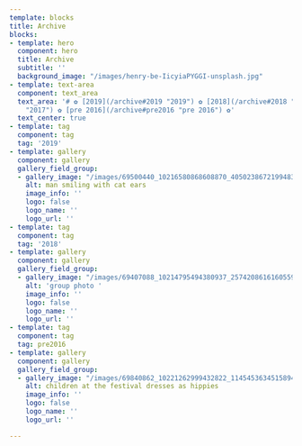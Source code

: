 ```yaml
---
template: blocks
title: Archive
blocks:
- template: hero
  component: hero
  title: Archive
  subtitle: ''
  background_image: "/images/henry-be-IicyiaPYGGI-unsplash.jpg"
- template: text-area
  component: text_area
  text_area: '# ✿ [2019](/archive#2019 "2019") ✿ [2018](/archive#2018 "2018") ✿ [2017](/archive#2017
    "2017") ✿ [pre 2016](/archive#pre2016 "pre 2016") ✿'
  text_center: true
- template: tag
  component: tag
  tag: '2019'
- template: gallery
  component: gallery
  gallery_field_group:
  - gallery_image: "/images/69500440_10216580868608870_4050238672199483392_n.jpg"
    alt: man smiling with cat ears
    image_info: ''
    logo: false
    logo_name: ''
    logo_url: ''
- template: tag
  component: tag
  tag: '2018'
- template: gallery
  component: gallery
  gallery_field_group:
  - gallery_image: "/images/69407088_10214795494380937_2574208616160559104_n.jpg"
    alt: 'group photo '
    image_info: ''
    logo: false
    logo_name: ''
    logo_url: ''
- template: tag
  component: tag
  tag: pre2016
- template: gallery
  component: gallery
  gallery_field_group:
  - gallery_image: "/images/69840862_10221262999432822_1145453634515894272_n.jpg"
    alt: children at the festival dresses as hippies
    image_info: ''
    logo: false
    logo_name: ''
    logo_url: ''

---
```

